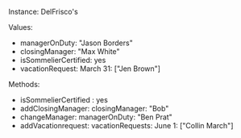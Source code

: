 Instance: DelFrisco's

Values:
+ managerOnDuty: "Jason Borders"
+ closingManager: "Max White"
+ isSommelierCertified: yes
+ vacationRequest: March 31: ["Jen Brown"]


Methods:
+ isSommelierCertified : yes
+ addClosingManager: closingManager: "Bob"
+ changeManager: managerOnDuty: "Ben Prat"
+ addVacationrequest: vacationRequests: June 1: ["Collin March"]
